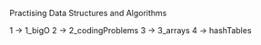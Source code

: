 Practising Data Structures and Algorithms

1 -> 1_bigO
2 -> 2_codingProblems
3 -> 3_arrays
4 -> hashTables
